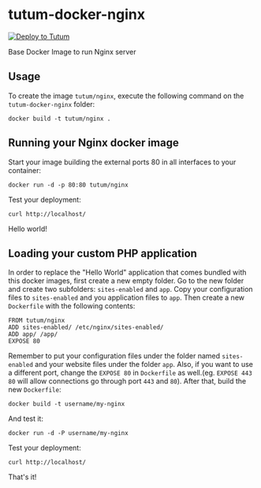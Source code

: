 tutum-docker-nginx
==================

[![Deploy to Tutum](https://s.tutum.co/deploy-to-tutum.svg)](https://dashboard.tutum.co/stack/deploy/)

Base Docker Image to run Nginx server


Usage
-----

To create the image `tutum/nginx`, execute the following command on the `tutum-docker-nginx` folder:

    docker build -t tutum/nginx .


Running your Nginx docker image
-------------------------------

Start your image building the external ports 80 in all interfaces to your container:

    docker run -d -p 80:80 tutum/nginx

Test your deployment:

    curl http://localhost/

Hello world!

Loading your custom PHP application
-----------------------------------

In order to replace the "Hello World" application that comes bundled with this docker images, first create a new empty folder. Go to the new folder and create two subfolders: `sites-enabled` and `app`. Copy your configuration files to `sites-enabled` and you application files to `app`. Then create a new `Dockerfile` with the following contents:

    FROM tutum/nginx
    ADD sites-enabled/ /etc/nginx/sites-enabled/
    ADD app/ /app/
    EXPOSE 80

Remember to put your configuration files under the folder named `sites-enabled` and your website files under the folder `app`. Also, if you want to use a different port, change the `EXPOSE 80` in `Dockerfile` as well.(eg. `EXPOSE 443 80` will allow connections go through port `443` and `80`).
After that, build the new `Dockerfile`:

    docker build -t username/my-nginx

And test it:

    docker run -d -P username/my-nginx

Test your deployment:

    curl http://localhost/

That's it!
